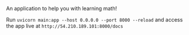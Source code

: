 An application to help you with learning math!

Run `uvicorn main:app --host 0.0.0.0 --port 8000 --reload` and access the app live at `http://54.210.189.101:8000/docs`
